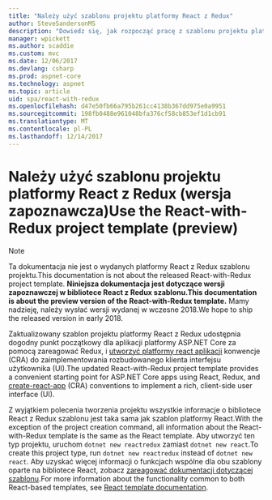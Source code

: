 ```yaml
---
title: "Należy użyć szablonu projektu platformy React z Redux"
author: SteveSandersonMS
description: "Dowiedz się, jak rozpocząć pracę z szablonu projektu platformy ASP.NET Core jednostronicowej aplikacji JEDNOSTRONICOWEJ podglądu dla platformy React z Redux i utworzyć platformy react aplikacji."
manager: wpickett
ms.author: scaddie
ms.custom: mvc
ms.date: 12/06/2017
ms.devlang: csharp
ms.prod: aspnet-core
ms.technology: aspnet
ms.topic: article
uid: spa/react-with-redux
ms.openlocfilehash: d47e50fb66a795b261cc4138b367dd975e0a9951
ms.sourcegitcommit: 198fb0488e961048bfa376cf58cb853ef1d1cb91
ms.translationtype: MT
ms.contentlocale: pl-PL
ms.lasthandoff: 12/14/2017
---
```

# <a name="use-the-react-with-redux-project-template-preview"></a><span data-ttu-id="17e2c-103">Należy użyć szablonu projektu platformy React z Redux (wersja zapoznawcza)</span><span class="sxs-lookup"><span data-stu-id="17e2c-103">Use the React-with-Redux project template (preview)</span></span>

> [!NOTE]
> <span data-ttu-id="17e2c-104">Ta dokumentacja nie jest o wydanych platformy React z Redux szablonu projektu.</span><span class="sxs-lookup"><span data-stu-id="17e2c-104">This documentation is not about the released React-with-Redux project template.</span></span> <span data-ttu-id="17e2c-105">**Niniejsza dokumentacja jest dotyczące wersji zapoznawczej w bibliotece React z Redux szablonu.**</span><span class="sxs-lookup"><span data-stu-id="17e2c-105">**This documentation is about the preview version of the React-with-Redux template.**</span></span> <span data-ttu-id="17e2c-106">Mamy nadzieję, należy wysłać wersji wydanej w wczesne 2018.</span><span class="sxs-lookup"><span data-stu-id="17e2c-106">We hope to ship the released version in early 2018.</span></span>

<span data-ttu-id="17e2c-107">Zaktualizowany szablon projektu platformy React z Redux udostępnia dogodny punkt początkowy dla aplikacji platformy ASP.NET Core za pomocą zareagować Redux, i [utworzyć platformy react aplikacji](https://github.com/facebookincubator/create-react-app) konwencje (CRA) do zaimplementowania rozbudowanego klienta interfejsu użytkownika (UI).</span><span class="sxs-lookup"><span data-stu-id="17e2c-107">The updated React-with-Redux project template provides a convenient starting point for ASP.NET Core apps using React, Redux, and [create-react-app](https://github.com/facebookincubator/create-react-app) (CRA) conventions to implement a rich, client-side user interface (UI).</span></span>

<span data-ttu-id="17e2c-108">Z wyjątkiem polecenia tworzenia projektu wszystkie informacje o bibliotece React z Redux szablonu jest taka sama jak szablon platformy React.</span><span class="sxs-lookup"><span data-stu-id="17e2c-108">With the exception of the project creation command, all information about the React-with-Redux template is the same as the React template.</span></span> <span data-ttu-id="17e2c-109">Aby utworzyć ten typ projektu, uruchom `dotnet new reactredux` zamiast `dotnet new react`.</span><span class="sxs-lookup"><span data-stu-id="17e2c-109">To create this project type, run `dotnet new reactredux` instead of `dotnet new react`.</span></span> <span data-ttu-id="17e2c-110">Aby uzyskać więcej informacji o funkcjach wspólne dla obu szablony oparte na bibliotece React, zobacz [zareagować dokumentacji dotyczącej szablonu](xref:spa/react).</span><span class="sxs-lookup"><span data-stu-id="17e2c-110">For more information about the functionality common to both React-based templates, see [React template documentation](xref:spa/react).</span></span>
